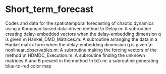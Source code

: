# Short_term_forecast
Codes and data for the spatiotemporal forecasting of chaotic dynamics using a Koopman-based data-driven method \n
Delay.m: A subroutine creating delay-embedded vectors when the delay-embedding dimension q is given \n
Hankel_DMD_Matrices.m: A subroutine arranging the data in a Hankel matrix form when the delay-embedding dimension q is given \n
nonlinear_observables.m: A subroutine making the forcing vectors of the method \n
HDMDC_Execution.m: A subroutine finding the unknown matrices A and B present in the method \n
b2r.m: a subroutine generating blue-to-red color map
